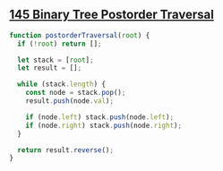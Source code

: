 ## [145 Binary Tree Postorder Traversal](https://leetcode.com/problems/binary-tree-postorder-traversal/description/)

<!-- notecardId: 1744136488110 -->

```js
function postorderTraversal(root) {
  if (!root) return [];

  let stack = [root];
  let result = [];

  while (stack.length) {
    const node = stack.pop();
    result.push(node.val);

    if (node.left) stack.push(node.left);
    if (node.right) stack.push(node.right);
  }

  return result.reverse();
}
```
